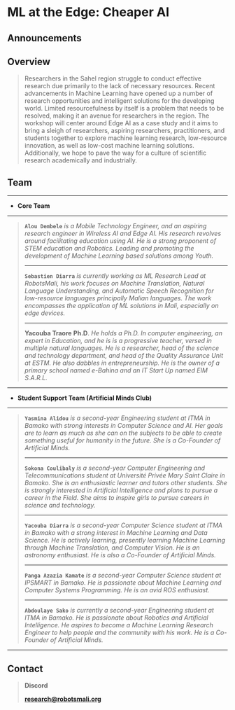 # ML at the Edge: Cheaper AI

## Announcements

## Overview

> Researchers in the Sahel region struggle to conduct effective research due primarily to the lack of necessary resources. Recent advancements in Machine Learning have opened up a number of research opportunities and intelligent solutions for the developing world. Limited resourcefulness by itself is a problem that needs to be resolved, making it an avenue for researchers in the region. The workshop will center around Edge AI as a case study and it aims to bring a sleigh of researchers, aspiring researchers, practitioners, and students together to explore machine learning research, low-resource innovation, as well as low-cost machine learning solutions. Additionally, we hope to pave the way for a culture of scientific research academically and industrially.

## Team

---

* **Core Team**

---

> **`Alou Dembele`** *is a Mobile Technology Engineer, and an aspiring research engineer in Wireless AI and Edge AI. His research revolves around facilitating education using AI. He is a strong proponent of STEM education and Robotics. Leading and promoting the development of Machine Learning based solutions among Youth.*
>
> ---
>
> **`Sebastien Diarra`** *is currently working as ML Research Lead at RobotsMali, his work focuses on Machine Translation, Natural Language Understanding, and Automatic Speech Recognition for low-resource languages principally Malian languages. The work encompasses the application of ML solutions in Mali, especially on edge devices.*
>
> ---
>
> **Yacouba Traore** **Ph.D**. *He holds a Ph.D. In computer engineering, an expert in Education, and he is is a progressive teacher, versed in multiple natural languages. He is a researcher, head of the science and technology department, and head of the Quality Assurance Unit at ESTM.  He also dabbles in entrepreneurship. He is the owner of a primary school named e-Bahina and an IT Start Up named EIM S.A.R.L.*

---

* **Student Support Team (Artificial Minds Club)**

---

> **`Yasmina Alidou`** *is a second-year Engineering student at  ITMA in Bamako with strong interests in Computer Science and AI. Her goals are to learn as much as she can on the subjects to be able to create something useful for humanity in the future. She is a Co-Founder of Artificial Minds.*
>
> ---
>
> **`Sokona Coulibaly`** *is a second-year Computer Engineering and Telecommunications student at Université Privée Mary Saint Claire in Bamako. She is an enthusiastic learner and tutors other students. She is strongly interested in Artificial Intelligence and plans to pursue a career in the Field. She aims to inspire girls to pursue careers in science and technology.*
>
> ---
>
> **`Yacouba Diarra`** *is a second-year Computer Science student at ITMA in Bamako with a strong interest in Machine Learning and Data Science. He is actively learning, presently learning Machine Learning through Machine Translation, and Computer Vision. He is an astronomy enthusiast. He is also a Co-Founder of Artificial Minds.*
>
> ---
>
> **`Panga Azazia Kamate`** *is a second-year Computer Science student at IPSMART in Bamako. He is passionate about Machine Learning and Computer Systems Programming. He is an avid ROS enthusiast.*
>
> ---
>
> **`Abdoulaye Sako`** *is currently a second-year Engineering student at ITMA in Bamako. He is passionate about Robotics and Artificial Intelligence. He aspires to become a Machine Learning Research Engineer to help people and the community with his work. He is a Co-Founder of Artificial Minds.*

---

## Contact

> **Discord**
>
> **[research@robotsmali.org]()**
